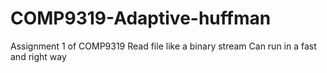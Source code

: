 # COMP9319-Adaptive-huffman

Assignment 1 of COMP9319
Read file like a binary stream
Can run in a fast and right way
